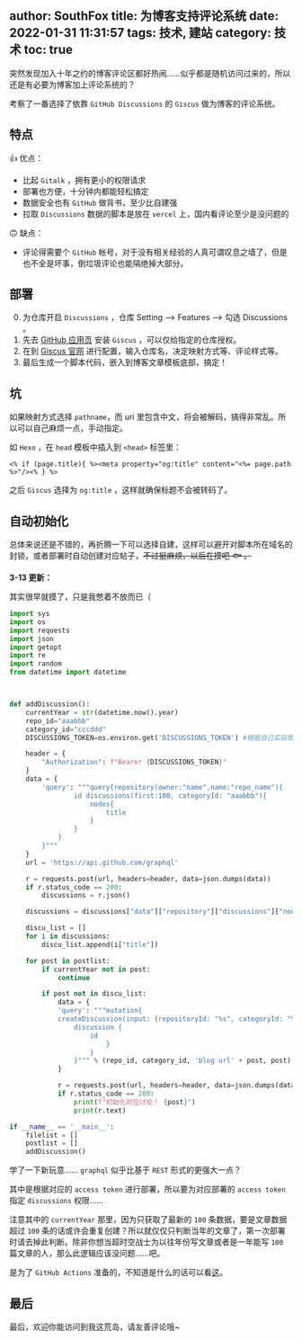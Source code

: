 author: SouthFox
title: 为博客支持评论系统
date: 2022-01-31 11:31:57
tags: 技术, 建站
category: 技术
toc: true
---

突然发现加入十年之约的博客评论区都好热闹……似乎都是随机访问过来的，所以还是有必要为博客加上评论系统的？

<!--more-->

考察了一番选择了依靠 `GitHub Discussions` 的 `Giscus` 做为博客的评论系统。

## 特点

👍 优点：

- 比起 `Gitalk` ，拥有更小的权限请求
- 部署也方便，十分钟内都能轻松搞定
- 数据安全也有 `GitHub` 做背书，至少比自建强
- 拉取 `Discussions` 数据的脚本是放在 `vercel` 上，国内看评论至少是没问题的

🙃 缺点：

- 评论得需要个 `GitHub` 帐号，对于没有相关经验的人真可谓叹息之墙了，但是也不全是坏事，倒垃圾评论也能隔绝掉大部分。



## 部署

0. 为仓库开启 `Discussions` ，仓库 Setting --> Features --> 勾选 Discussions 。
1. 先去 [GitHub 应用页](https://github.com/apps/giscus) 安装 `Giscus` ，可以仅给指定的仓库授权。
2. 在到 [Giscus 官网](https://giscus.app/zh-CN) 进行配置，输入仓库名，决定映射方式等、评论样式等。
3. 最后生成一个脚本代码，嵌入到博客文章模板底部，搞定！



## 坑

如果映射方式选择 `pathname`，而 uri 里包含中文，将会被解码，搞得非常乱。所以可以自己麻烦一点，手动指定。

如 `Hexo` ，在 `head` 模板中插入到 `<head>` 标签里：

```ejs
<% if (page.title){ %><meta property="og:title" content="<%= page.path %>"/><% } %>
```

之后 `Giscus` 选择为 `og:title` ，这样就确保标题不会被转码了。



## 自动初始化

总体来说还是不错的，再折腾一下可以选择自建，这样可以避开对脚本所在域名的封锁，或者部署时自动创建对应帖子，<del>不过挺麻烦，以后在摸吧 🐟 。</del>

**3-13 更新：**

其实很早就摸了，只是我憋着不放而已（

```python
import sys
import os
import requests
import json
import getopt
import re
import random
from datetime import datetime



def addDiscussion():
    currentYear = str(datetime.now().year)
    repo_id="aaabbb"
    category_id="cccddd"
    DISCUSSIONS_TOKEN=os.environ.get('DISCUSSIONS_TOKEN') #根据自己实际情况选择

    header = {
        "Authorization": f"Bearer {DISCUSSIONS_TOKEN}"
    }
    data = {
        'query': """query{repository(owner:"name",name:"repo_name"){
                id discussions(first:100, categoryId: "aaabbb"){
                    nodes{
                        title
                    }
                }
            }
        }"""
    }
    url = 'https://api.github.com/graphql'

    r = requests.post(url, headers=header, data=json.dumps(data))
    if r.status_code == 200:
        discussions = r.json()

    discussions = discussions["data"]["repository"]["discussions"]["nodes"]

    discu_list = []
    for i in discussions:
        discu_list.append(i["title"])

    for post in postlist:
        if currentYear not in post:
            continue

        if post not in discu_list:
            data = {
            'query': """mutation{
            createDiscussion(input: {repositoryId: "%s", categoryId: "%s", body: "%s", title: "%s"}) {
                discussion {
                    id
                        }
                    }
                }""" % (repo_id, category_id, 'blog url' + post, post)
            }

            r = requests.post(url, headers=header, data=json.dumps(data))
            if r.status_code == 200:
                print(f"初始化对应讨论！ {post}")
                print(r.text)

if __name__ == '__main__':
    filelist = []
    postlist = []
    addDiscussion()
```

学了一下新玩意…… `graphql` 似乎比基于 `REST` 形式的更强大一点？

其中是根据对应的 `access token` 进行部署，所以要为对应部署的 `access token` 指定 `discussions` 权限……

注意其中的 `currentYear` 那里，因为只获取了最新的 `100` 条数据，要是文章数据超过 `100` 条的话或许会重复创建？所以就仅仅只判断当年的文章了，第一次部署时请去掉此判断。除非你想当超时空战士为以往年份写文章或者是一年能写 `100` 篇文章的人，那么此逻辑应该没问题……吧。

是为了 `GitHub Actions` 准备的，不知道是什么的话可以看[这](../../03/Github-Actions-浅尝辄止)。



## 最后

最后，欢迎你能访问到我这荒岛，请友善评论哦~



